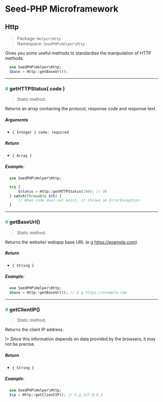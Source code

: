 # Seed-PHP Microframework

## Http

>Package: `Helper\Http` <br >
>Namespace: `SeedPHP\Helper\Http`

Gives you some useful methods to standardise the manipulation of HTTP methods.

```php
  use SeedPHP\Helper\Http;
  $base = Http::getBaseUrl();
```

---

### <span style="color: #42b983;">#</span> getHTTPStatus( code )

> Static method.

Returns an array containing the protocol, response code and response text.

##### Arguments

- `{ Integer } code: required`

##### Return

- `{ Array }`

##### Example:

```php
  use SeedPHP\Helper\Http;

  try {
      $status = Http::getHTTPStatus(200); // OK
  } catch(Throwable $th) {
      // When code does not exist, it throws an ErrorException
  }
```

---

### <span style="color: #42b983;">#</span> getBaseUrl()

> Static method.

Returns the website/ webapp base URL (e.g https://example.com).

##### Return

- `{ String }`

##### Example:

```php
  use SeedPHP\Helper\Http;
  $base = Http::getBaseUrl(); // E.g https://example.com
```

---

### <span style="color: #42b983;">#</span> getClientIP()

> Static method.

Returns the client IP address.

!> Since this information depends on data provided by the browsers, it may not be precise.

##### Return

- `{ String }`

##### Example:

```php
  use SeedPHP\Helper\Http;
  $ip = Http::getClientIP(); // E.g 127.0.0.1
```
